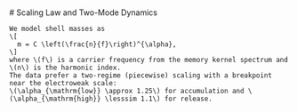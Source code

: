 \
    # Scaling Law and Two-Mode Dynamics

    We model shell masses as
    \[
      m = C \left(\frac{n}{f}\right)^{\alpha},
    \]
    where \(f\) is a carrier frequency from the memory kernel spectrum and \(n\) is the harmonic index.
    The data prefer a two-regime (piecewise) scaling with a breakpoint near the electroweak scale:
    \(\alpha_{\mathrm{low}} \approx 1.25\) for accumulation and \(\alpha_{\mathrm{high}} \lesssim 1.1\) for release.
